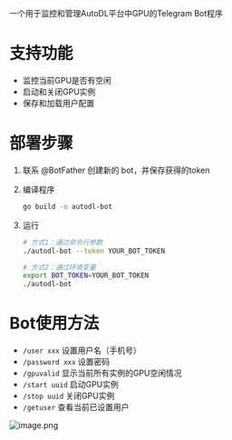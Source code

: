 一个用于监控和管理AutoDL平台中GPU的Telegram Bot程序

# 支持功能

- 监控当前GPU是否有空闲
- 启动和关闭GPU实例
- 保存和加载用户配置

# 部署步骤
1. 联系 @BotFather 创建新的 bot，并保存获得的token

2. 编译程序
   
      ```bash
      go build -o autodl-bot
      ```

3. 运行

    ```bash
    # 方式1：通过命令行参数
    ./autodl-bot --token YOUR_BOT_TOKEN
    
    # 方式2：通过环境变量
    export BOT_TOKEN=YOUR_BOT_TOKEN
    ./autodl-bot
    ```

# Bot使用方法    

- `/user xxx` 设置用户名（手机号）
- `/password xxx` 设置密码
- `/gpuvalid` 显示当前所有实例的GPU空闲情况
- `/start uuid` 启动GPU实例
- `/stop uuid` 关闭GPU实例
- `/getuser` 查看当前已设置用户

![image.png](https://s2.loli.net/2024/11/25/fJBrhIRO6zF5kZn.png)

